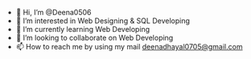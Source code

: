 - 👋 Hi, I’m @Deena0506
- 👀 I’m interested in Web Designing & SQL Developing
- 🌱 I’m currently learning Web Developing
- 💞️ I’m looking to collaborate on Web Developing
- 📫 How to reach me by using my mail deenadhayal0705@gmail.com

<!---
Deena0506/Deena0506 is a ✨ special ✨ repository because its `README.md` (this file) appears on your GitHub profile.
You can click the Preview link to take a look at your changes.
--->

